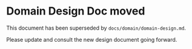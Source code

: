 # Domain Design Doc moved

This document has been superseded by `docs/domain/domain-design.md`.

Please update and consult the new design document going forward.
